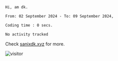 <!--START_SECTION:waka-->

```txt
Hi, am dk.

From: 02 September 2024 - To: 09 September 2024,

Coding time : 0 secs.

No activity tracked
```
Check [sanixdk.xyz](https://sanixdk.xyz) for more.

<!--END_SECTION:waka-->

<!-- i should probably build this when i will have some time -->
![visitor](https://profile-counter.glitch.me/sanix-darker/count.svg)
